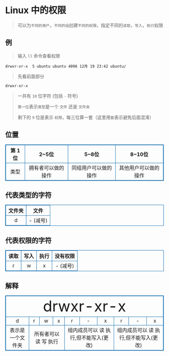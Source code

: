 # Linux 中的权限
> 可以为`不同的用户`，`不同的组`创建`不同的权限`，指定不同的`读取`，`写入`，`执行`权限  

## 例

> 输入 `ll` 命令查看权限

```console
drwxr-xr-x  5 ubuntu ubuntu 4096 12月 19 23:42 ubuntu/
```

> 先看前面部分

```console
drwxr-xr-x
```

> 一共有 `10` 位字符 (包括 `-` 符号)  
> 
> `第一位`表示`类型`是一个 `文件` 还是 `文件夹`  
> 
> 剩下的 `9` 位是表示 `权限`，每三位算一套（这里用`套`表示避免后面混淆）

## 位置

| 第 1 位 |       2~5位        |        5~8位         |        8~10位        |
| :-----: | :----------------: | :------------------: | :------------------: |
|  类型   | 拥有者可以做的操作 | 同组用户可以做的操作 | 其他用户可以做的操作 |

## 代表类型的字符

| 文件夹 |   文件   |
| :----: | :------: |
|   d    | - (减号) |

## 代表权限的字符

| 读取  | 写入  | 执行  | 没有权限 |
| :---: | :---: | :---: | :------: |
|   r   |   w   |   x   | - (减号) |


## 解释

<html>
<style>
    table,
    table tr th,
    table tr td {
        border: 1px solid #0766aa;
    }

    td {
        padding: 10px;
        font-size: 10pt;
    }

    table {
        text-align: center;
        border-collapse: collapse;
    }
</style>

<body>
    <table>
        <tr id="console">
            <td colspan="10">
                <font size="15pt"> drwxr-xr-x</font>
            </td>
        </tr>
        <tr>
            <td>d</td>
            <td>r</td>
            <td>w</td>
            <td>x</td>
            <td>r</td>
            <td>-</td>
            <td>x</td>
            <td>r</td>
            <td>-</td>
            <td>x</td>
        </tr>
        <tr>
            <td colspan="1">表示是一个文件夹</td>
            <td colspan="3">所有者可以 读 写 执行</td>
            <td colspan="3">组内成员可以 读 执行,但不能写入(更改)</td>
            <td colspan="3">组内成员可以 读 执行,但不能写入(更改)</td>
        </tr>
    </table>
</body>

</html>
